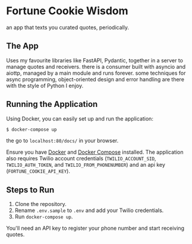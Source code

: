 # Fortune Cookie Wisdom

an app that texts you curated quotes, periodically.

## The App
Uses my favourite libraries like FastAPI, Pydantic, together in
a server to manage quotes and receivers.
there is a consumer built with asyncio and aiottp, managed by a main module and runs
forever. some techniques for async programming, object-oriented design and
error handling are there with the style of Python I enjoy.

## Running the Application

Using Docker, you can easily set up and run the application:

```bash
$ docker-compose up
```
the go to ```localhost:80/docs/``` in your browser.

Ensure you have [Docker](https://docs.docker.com/get-docker/) and [Docker Compose](https://docs.docker.com/compose/install/) installed. The application also requires Twilio account credentials (`TWILIO_ACCOUNT_SID`, `TWILIO_AUTH_TOKEN`, and `TWILIO_FROM_PHONENUMBER`) and
an api key (`FORTUNE_COOKIE_API_KEY`).

## Steps to Run

1. Clone the repository.
2. Rename `.env.sample` to `.env` and add your Twilio credentials.
3. Run `docker-compose up`.

You'll need an API key to register your phone number and start receiving quotes.
